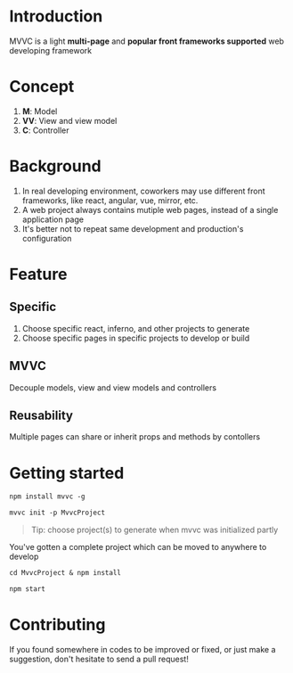 # Introduction
MVVC is a light **multi-page** and **popular front frameworks supported** web developing framework


# Concept
1. **M**: Model  
2. **VV**: View and view model    
3. **C**: Controller  


# Background
1. In real developing environment, coworkers may use different front frameworks, like react, angular, vue, mirror, etc. 
2. A web project always contains mutiple web pages, instead of a single application page
3. It's better not to repeat same development and production's configuration


# Feature
## Specific
1. Choose specific react, inferno, and other projects to generate
2. Choose specific pages in specific projects to develop or build

## MVVC 
Decouple models, view and view models and controllers

## Reusability
Multiple pages can share or inherit props and methods by contollers




# Getting started
```txt
npm install mvvc -g

mvvc init -p MvvcProject
```
> Tip: choose project(s) to generate when mvvc was initialized partly

You've gotten a complete project which can be moved to anywhere to develop
```txt
cd MvvcProject & npm install 

npm start
```

# Contributing 
If you found somewhere in codes to be improved or fixed, or just make a suggestion, don't hesitate to send a pull request!